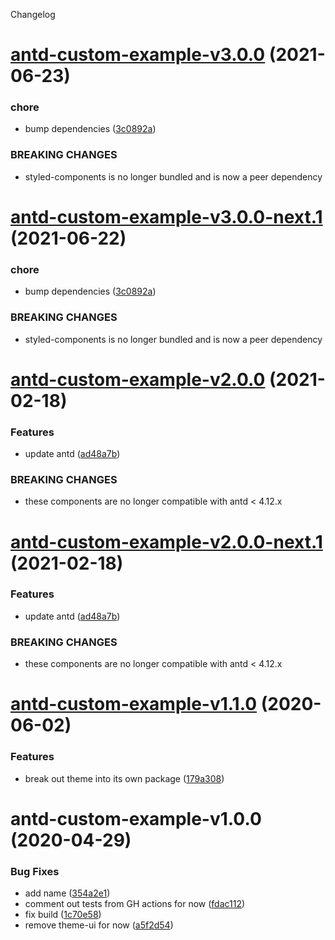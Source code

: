 Changelog

# [antd-custom-example-v3.0.0](https://github.com/narratorai/antd-custom/compare/antd-custom-example-v2.0.0...antd-custom-example-v3.0.0) (2021-06-23)


### chore

* bump dependencies ([3c0892a](https://github.com/narratorai/antd-custom/commit/3c0892a768ae370b1ef9d088776eb768eb7b5506))


### BREAKING CHANGES

* styled-components is no longer bundled and is now a peer dependency

# [antd-custom-example-v3.0.0-next.1](https://github.com/narratorai/antd-custom/compare/antd-custom-example-v2.0.0...antd-custom-example-v3.0.0-next.1) (2021-06-22)


### chore

* bump dependencies ([3c0892a](https://github.com/narratorai/antd-custom/commit/3c0892a768ae370b1ef9d088776eb768eb7b5506))


### BREAKING CHANGES

* styled-components is no longer bundled and is now a peer dependency

# [antd-custom-example-v2.0.0](https://github.com/narratorai/antd-custom/compare/antd-custom-example-v1.1.0...antd-custom-example-v2.0.0) (2021-02-18)


### Features

* update antd ([ad48a7b](https://github.com/narratorai/antd-custom/commit/ad48a7b753ca9378b2fe7143b1f424dbbf22389e))


### BREAKING CHANGES

* these components are no longer compatible with antd < 4.12.x

# [antd-custom-example-v2.0.0-next.1](https://github.com/narratorai/antd-custom/compare/antd-custom-example-v1.1.0...antd-custom-example-v2.0.0-next.1) (2021-02-18)


### Features

* update antd ([ad48a7b](https://github.com/narratorai/antd-custom/commit/ad48a7b753ca9378b2fe7143b1f424dbbf22389e))


### BREAKING CHANGES

* these components are no longer compatible with antd < 4.12.x

# [antd-custom-example-v1.1.0](https://github.com/narratorai/antd-custom/compare/antd-custom-example-v1.0.0...antd-custom-example-v1.1.0) (2020-06-02)


### Features

* break out theme into its own package ([179a308](https://github.com/narratorai/antd-custom/commit/179a3087fdff3441d36ec116a77d61c08756aba1))

# antd-custom-example-v1.0.0 (2020-04-29)


### Bug Fixes

* add name ([354a2e1](https://github.com/narratorai/antd-custom/commit/354a2e18adba5daa70ab5ff871c27716a0af8355))
* comment out tests from GH actions for now ([fdac112](https://github.com/narratorai/antd-custom/commit/fdac112b2831efda71fc01be37fe1e57cf1029a0))
* fix build ([1c70e58](https://github.com/narratorai/antd-custom/commit/1c70e587a2113dde85b59f8fa276a69b4b91b251))
* remove theme-ui for now ([a5f2d54](https://github.com/narratorai/antd-custom/commit/a5f2d54c2224500dd8fbd5c207b9a82015e36b9e))
